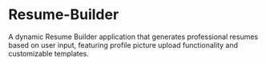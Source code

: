 # Resume-Builder
A dynamic Resume Builder application that generates professional resumes based on user input, featuring profile picture upload functionality and customizable templates.
